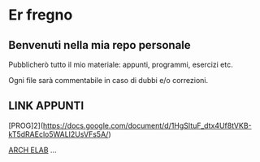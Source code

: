 # Er fregno
## Benvenuti nella mia repo personale

Pubblicherò tutto il mio materiale: appunti, programmi, esercizi etc.

Ogni file sarà commentabile in caso di dubbi e/o correzioni.

## LINK APPUNTI
[PROG]2](https://docs.google.com/document/d/1HgSItuF_dtx4Uf8tVKB-kT5dRAEclo5WALI2UsVFs5A/)

[ARCH ELAB](https://docs.google.com/document/d/1CVY9kO64jYGJ1sEM_ONlc-DGv0lMOvjYKfM5P2io1xI)
...
